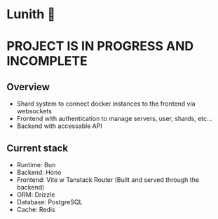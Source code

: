 # Lunith :stars:

# **PROJECT IS IN PROGRESS AND INCOMPLETE**

## Overview
- Shard system to connect docker instances to the frontend via websockets
- Frontend with authentication to manage servers, user, shards, etc...
- Backend with accessable API


## Current stack
- Runtime: Bun
- Backend: Hono
- Frontend: Vite w Tanstack Router (Built and served through the backend)
- ORM: Drizzle
- Database: PostgreSQL
- Cache: Redis
